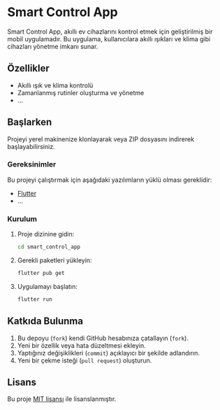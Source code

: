# Smart Control App

Smart Control App, akıllı ev cihazlarını kontrol etmek için geliştirilmiş bir mobil uygulamadır. Bu uygulama, kullanıcılara akıllı ışıkları ve klima gibi cihazları yönetme imkanı sunar.

## Özellikler

- Akıllı ışık ve klima kontrolü
- Zamanlanmış rutinler oluşturma ve yönetme
- ...

## Başlarken

Projeyi yerel makinenize klonlayarak veya ZIP dosyasını indirerek başlayabilirsiniz.

### Gereksinimler

Bu projeyi çalıştırmak için aşağıdaki yazılımların yüklü olması gereklidir:

- [Flutter](https://flutter.dev/docs/get-started/install)
- ...

### Kurulum

1. Proje dizinine gidin:

    ```bash
    cd smart_control_app
    ```

2. Gerekli paketleri yükleyin:

    ```bash
    flutter pub get
    ```

3. Uygulamayı başlatın:

    ```bash
    flutter run
    ```

## Katkıda Bulunma

1. Bu depoyu (`fork`) kendi GitHub hesabınıza çatallayın (`fork`).
2. Yeni bir özellik veya hata düzeltmesi ekleyin.
3. Yaptığınız değişiklikleri (`commit`) açıklayıcı bir şekilde adlandırın.
4. Yeni bir çekme isteği (`pull request`) oluşturun.

## Lisans

Bu proje [MIT lisansı](LICENSE) ile lisanslanmıştır.
